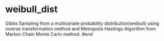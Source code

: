 # weibull_dist
Gibbs Sampling from a multivariate probability distribution(weibull) using inverse transformation method
and Metropolis Hastings Algorithm from Markov Chain Monte Carlo method.
#end
